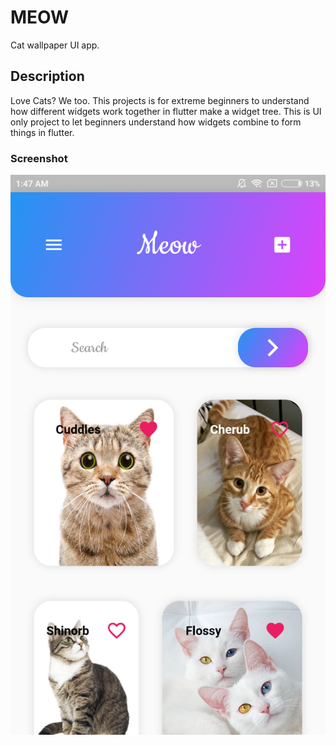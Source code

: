 # MEOW

Cat wallpaper UI app.

## Description

Love Cats? We too. 
This projects is for extreme beginners to understand how different widgets work together in flutter make a widget tree. This is UI only project to let beginners understand how widgets combine to form things in flutter.

### Screenshot

<img src="screenshots/meow.png" width="600">
